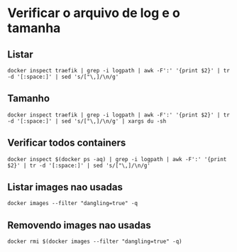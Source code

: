 # Verificar o arquivo de log e o tamanha
## Listar
```
docker inspect traefik | grep -i logpath | awk -F':' '{print $2}' | tr -d '[:space:]' | sed 's/["\,]/\n/g'
```
## Tamanho
```
docker inspect traefik | grep -i logpath | awk -F':' '{print $2}' | tr -d '[:space:]' | sed 's/["\,]/\n/g' | xargs du -sh
```
## Verificar todos containers
```
docker inspect $(docker ps -aq) | grep -i logpath | awk -F':' '{print $2}' | tr -d '[:space:]' | sed 's/["\,]/\n/g'
```


## Listar images nao usadas
```
docker images --filter "dangling=true" -q
```

## Removendo images nao usadas
```
docker rmi $(docker images --filter "dangling=true" -q)
```
